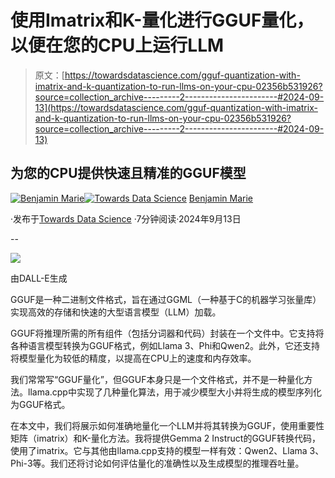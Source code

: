 # 使用Imatrix和K-量化进行GGUF量化，以便在您的CPU上运行LLM

> 原文：[https://towardsdatascience.com/gguf-quantization-with-imatrix-and-k-quantization-to-run-llms-on-your-cpu-02356b531926?source=collection_archive---------2-----------------------#2024-09-13](https://towardsdatascience.com/gguf-quantization-with-imatrix-and-k-quantization-to-run-llms-on-your-cpu-02356b531926?source=collection_archive---------2-----------------------#2024-09-13)

## 为您的CPU提供快速且精准的GGUF模型

[](https://medium.com/@bnjmn_marie?source=post_page---byline--02356b531926--------------------------------)[![Benjamin Marie](../Images/3ea1ad230cb1e67610418a8e36a5e5dd.png)](https://medium.com/@bnjmn_marie?source=post_page---byline--02356b531926--------------------------------)[](https://towardsdatascience.com/?source=post_page---byline--02356b531926--------------------------------)[![Towards Data Science](../Images/a6ff2676ffcc0c7aad8aaf1d79379785.png)](https://towardsdatascience.com/?source=post_page---byline--02356b531926--------------------------------) [Benjamin Marie](https://medium.com/@bnjmn_marie?source=post_page---byline--02356b531926--------------------------------)

·发布于[Towards Data Science](https://towardsdatascience.com/?source=post_page---byline--02356b531926--------------------------------) ·7分钟阅读·2024年9月13日

--

![](../Images/453132ddbe32fc254b97a076581313bd.png)

由DALL-E生成

GGUF是一种二进制文件格式，旨在通过GGML（一种基于C的机器学习张量库）实现高效的存储和快速的大型语言模型（LLM）加载。

GGUF将推理所需的所有组件（包括分词器和代码）封装在一个文件中。它支持将各种语言模型转换为GGUF格式，例如Llama 3、Phi和Qwen2。此外，它还支持将模型量化为较低的精度，以提高在CPU上的速度和内存效率。

我们常常写“GGUF量化”，但GGUF本身只是一个文件格式，并不是一种量化方法。llama.cpp中实现了几种量化算法，用于减少模型大小并将生成的模型序列化为GGUF格式。

在本文中，我们将展示如何准确地量化一个LLM并将其转换为GGUF，使用重要性矩阵（imatrix）和K-量化方法。我将提供Gemma 2 Instruct的GGUF转换代码，使用了imatrix。它与其他由llama.cpp支持的模型一样有效：Qwen2、Llama 3、Phi-3等。我们还将讨论如何评估量化的准确性以及生成模型的推理吞吐量。
